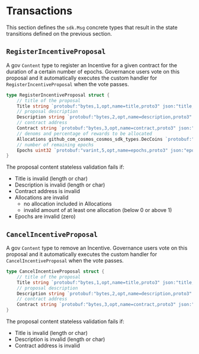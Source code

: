<!--
order: 4
-->

# Transactions

This section defines the `sdk.Msg` concrete types that result in the state
transitions defined on the previous section.

## `RegisterIncentiveProposal`

A gov `Content` type to register an Incentive for a given contract for the
duration of a certain number of epochs. Governance users vote on this proposal
and it automatically executes the custom handler for `RegisterIncentiveProposal`
when the vote passes.

```go
type RegisterIncentiveProposal struct {
	// title of the proposal
	Title string `protobuf:"bytes,1,opt,name=title,proto3" json:"title,omitempty"`
	// proposal description
	Description string `protobuf:"bytes,2,opt,name=description,proto3" json:"description,omitempty"`
	// contract address
	Contract string `protobuf:"bytes,3,opt,name=contract,proto3" json:"contract,omitempty"`
	// denoms and percentage of rewards to be allocated
	Allocations github_com_cosmos_cosmos_sdk_types.DecCoins `protobuf:"bytes,4,rep,name=allocations,proto3,castrepeated=github.com/cosmos/cosmos-sdk/types.DecCoins" json:"allocations"`
	// number of remaining epochs
	Epochs uint32 `protobuf:"varint,5,opt,name=epochs,proto3" json:"epochs,omitempty"`
}
```

The proposal content stateless validation fails if:

- Title is invalid (length or char)
- Description is invalid (length or char)
- Contract address is invalid
- Allocations are invalid
  - no allocation included in Allocations
  - invalid amount of at least one allocation (below 0 or above 1)
- Epochs are invalid (zero)

## `CancelIncentiveProposal`

A gov `Content` type to remove an Incentive. Governance users vote on this
proposal and it automatically executes the custom handler for
`CancelIncentiveProposal` when the vote passes.

```go
type CancelIncentiveProposal struct {
	// title of the proposal
	Title string `protobuf:"bytes,1,opt,name=title,proto3" json:"title,omitempty"`
	// proposal description
	Description string `protobuf:"bytes,2,opt,name=description,proto3" json:"description,omitempty"`
	// contract address
	Contract string `protobuf:"bytes,3,opt,name=contract,proto3" json:"contract,omitempty"`
}
```

The proposal content stateless validation fails if:

- Title is invalid (length or char)
- Description is invalid (length or char)
- Contract address is invalid
